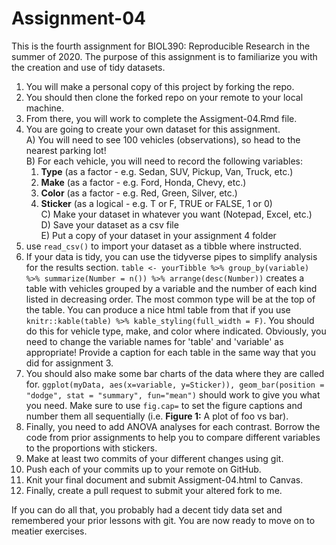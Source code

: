# Assignment-04
This is the fourth assignment for BIOL390: Reproducible Research in the summer of 2020. The purpose of this assignment is to familiarize you with the creation and use of tidy datasets.

 1) You will make a personal copy of this project by forking the repo.
 2) You should then clone the forked repo on your remote to your local machine.
 3) From there, you will work to complete the Assigment-04.Rmd file.
 4) You are going to create your own dataset for this assignment.  
    A) You will need to see 100 vehicles (observations), so head to the nearest parking lot!  
    B) For each vehicle, you will need to record the following variables:  
       1) **Type** (as a factor - e.g. Sedan, SUV, Pickup, Van, Truck, etc.)  
       2) **Make** (as a factor - e.g. Ford, Honda, Chevy, etc.)  
       3) **Color** (as a factor - e.g. Red, Green, Silver, etc.)  
       4) **Sticker** (as a logical - e.g. T or F, TRUE or FALSE, 1 or 0)  
    C) Make your dataset in whatever you want (Notepad, Excel, etc.)  
    D) Save your dataset as a csv file  
    E) Put a copy of your dataset in your assignment 4 folder  
 5) use `read_csv()` to import your dataset as a tibble where instructed.
 6) If your data is tidy, you can use the tidyverse pipes to simplify analysis for the results section. `table <- yourTibble %>% group_by(variable) %>% summarize(Number = n()) %>% arrange(desc(Number))` creates a table with vehicles grouped by a variable and the number of each kind listed in decreasing order. The most common type will be at the top of the table. You can produce a nice html table from that if you use `knitr::kable(table) %>% kable_styling(full_width = F)`. You should do this for vehicle type, make, and color where indicated. Obviously, you need to change the variable names for 'table' and 'variable' as appropriate! Provide a caption for each table in the same way that you did for assignment 3.
 7) You should also make some bar charts of the data where they are called for. `ggplot(myData, aes(x=variable, y=Sticker)), geom_bar(position = "dodge", stat = "summary", fun="mean")` should work to give you what you need. Make sure to use `fig.cap=` to set the figure captions and number them all sequentially (i.e. **Figure 1:** A plot of foo vs bar).
 8) Finally, you need to add ANOVA analyses for each contrast. Borrow the code from prior assignments to help you to compare different variables to the proportions with stickers.
 9) Make at least two commits of your different changes using git.
 10) Push each of your commits up to your remote on GitHub.
 11) Knit your final document and submit Assigment-04.html to Canvas.
 12) Finally, create a pull request to submit your altered fork to me.

If you can do all that, you probably had a decent tidy data set and remembered your prior lessons with git. You are now ready to move on to meatier exercises. 
